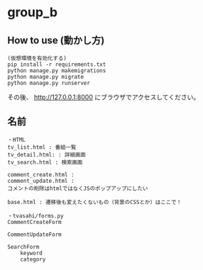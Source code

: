 # group_b

## How to use (動かし方)

```
(仮想環境を有効化する)
pip install -r requirements.txt
python manage.py makemigrations
python manage.py migrate
python manage.py runserver

```


その後、 http://127.0.0.1:8000 にブラウザでアクセスしてください。

## 名前

```
・HTML
tv_list.html : 番組一覧
tv_detail.html: : 詳細画面
tv_search.html : 検索画面

comment_create.html : 
comment_update.html : 
コメントの削除はhtmlではなくJSのポップアップにしたい

base.html : 遷移後も変えたくないもの（背景のCSSとか）はここで！

・tvasahi/forms.py
CommentCreateForm

CommentUpdateForm

SearchForm
    keyword
    category

```

